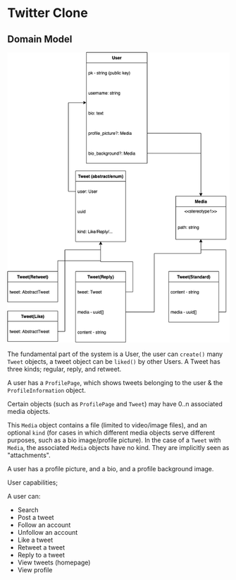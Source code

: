 # Twitter Clone

## Domain Model

![Domain Model](domain.png "Domain Model")

The fundamental part of the system is a User, the user can `create()` many `Tweet` objects,
a tweet object can be `liked()` by other Users. A Tweet has three kinds; regular, reply, and retweet.

A user has a `ProfilePage`, which shows tweets belonging to the user & the `ProfileInformation` object.

Certain objects (such as `ProfilePage` and `Tweet`) may have 0..n associated media objects.

This `Media` object contains a file (limited to video/image files), and an optional `kind` (for cases in which different media objects
serve different purposes, such as a bio image/profile picture). In the case of a `Tweet` with `Media`, the associated `Media` objects
have no kind. They are implicitly seen as "attachments".

A user has a profile picture, and a bio, and a profile background image.

User capabilities;

A user can:
- Search
- Post a tweet
- Follow an account
- Unfollow an account
- Like a tweet
- Retweet a tweet
- Reply to a tweet
- View tweets (homepage)
- View profile